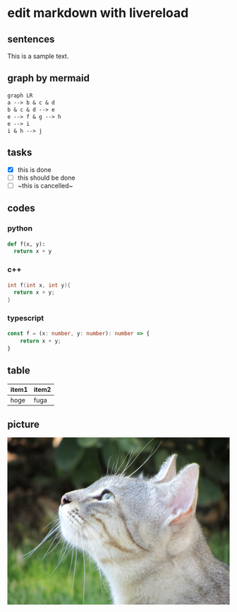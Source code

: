 # edit markdown with livereload

## sentences

This is a sample text.

## graph by mermaid

```mermaid
graph LR
a --> b & c & d
b & c & d --> e
e --> f & g --> h
e --> i
i & h --> j
```

## tasks

- [x] this is done
- [ ] this should be done
- [ ] ~this is cancelled~

## codes

### python

```python
def f(x, y):
  return x + y
```

### c++

```c++
int f(int x, int y){
  return x + y;
}
```

### typescript

``` typescript
const f = (x: number, y: number): number => {
    return x + y;
}
```

## table

| item1 | item2 |
|-------|-------|
| hoge  | fuga  |

## picture

![cat](./cat1.jpg)
